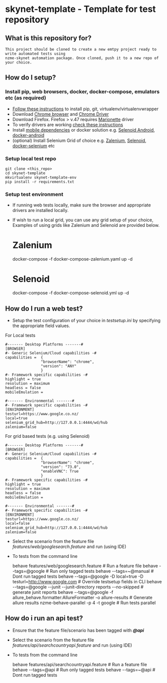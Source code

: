 # **skynet-template - Template for test repository**

## **What is this repository for?**

    This project should be cloned to create a new emtpy project ready to write automated tests using 
    nzme-skynet automation package. Once cloned, push it to a new repo of your choice.

## **How do I setup?**

### **Install pip, web browsers, docker, docker-compose, emulators etc (as required)**
* [Follow these instructions](https://github.com/seleniumbase/SeleniumBase/blob/master/help_docs/requirements_installation.md) to install pip, git, virtualenv/virtualenvwrapper
* Download [Chrome browser](https://www.google.com/chrome/browser/desktop/index.html) and [Chrome Driver](https://sites.google.com/a/chromium.org/chromedriver/)
* Download Firefox. Firefox > v.47 requires [Marionette](https://developer.mozilla.org/en-US/docs/Mozilla/QA/Marionette) driver
* To verify drivers are working [check these instructions](https://github.com/seleniumbase/SeleniumBase/blob/master/help_docs/verify_webdriver.md)
* Install [mobile dependencies](docs/howto_mobile_tests.md) or docker solution e.g. [Selenoid Android](https://aerokube.com/selenoid/latest/#_android),
[docker-android](https://github.com/budtmo/docker-android)
* (optional) Install Selenium Grid of choice e.g. [Zalenium](https://github.com/zalando/zalenium),
[Selenoid](https://github.com/aerokube/selenoid), [docker-selenium](https://github.com/SeleniumHQ/docker-selenium) etc

### **Setup local test repo**
    git clone <this_repo>
    cd skynet-template
    mkvirtualenv skynet-template-env
    pip install -r requirements.txt

### **Setup test environment**
* If running web tests locally, make sure the browser and appropriate drivers are installed locally.
* If wish to run a local grid, you can use any grid setup of your choice, Examples of using grids like
Zalenium and Selenoid are provided below.


    # Zalenium
    docker-compose -f docker-compose-zalenium.yaml up -d
    
    # Selenoid
    docker-compose -f docker-compose-selenoid.yml up -d 

## **How do I run a web test?**
* Setup the test configuration of your choice in _testsetup.ini_ by specifying the appropriate
field values.

 For Local tests
 
    #------- Desktop Platforms -------#
    [BROWSER]
    #- Generic Selenium/Cloud capabilities -#
    capabilities =  {
                    "browserName": "chrome",
                    "version": "ANY"
                    }
    #- Framework specific capabilities -#
    highlight = true
    resolution = maximum
    headless = false
    mobileEmulation =
    
    #------- Environmental -------#
    #- Framework specific capabilities -#
    [ENVIRONMENT]
    testurl=https://www.google.co.nz/
    local=true
    selenium_grid_hub=http://127.0.0.1:4444/wd/hub
    zalenium=false
    
 For grid based tests (e.g. using Selenoid)
 
    #------- Desktop Platforms -------#
    [BROWSER]
    #- Generic Selenium/Cloud capabilities -#
    capabilities =  {
                    "browserName": "chrome",
                    "version": "73.0",
                    "enableVNC": True
                    }
    #- Framework specific capabilities -#
    highlight = true
    resolution = maximum
    headless = false
    mobileEmulation =
    
    #------- Environmental -------#
    #- Framework specific capabilities -#
    [ENVIRONMENT]
    testurl=https://www.google.co.nz/
    local=false
    selenium_grid_hub=http://127.0.0.1:4444/wd/hub
    zalenium=false   
     
* Select the scenario from the feature file _features/web/googlesearch.feature_ and run (using IDE)
* To tests from the command line


    behave features/web/googlesearch.feature # Run a feature file
    behave --tags=@google # Run only tagged tests
    behave --tags=~@manual # Dont run tagged tests
    behave --tags=@google -D local=true -D testurl=http://www.google.com  # Override testsetup fields in CLI
    behave --tags=@google --junit --junit-directory reports --no-skipped # generate junit reports
    behave --tags=@google -f allure_behave.formatter:AllureFormatter -o allure-results # Generate allure results
    nzme-behave-parallel -p 4 -t google # Run tests parallel

## **How do i run an api test?**
* Ensure that the feature file/scenario has been tagged with _**@api**_
* Select the scenario from the feature file _features/api/searchcountryapi.feature_ and run (using IDE)
* To tests from the command line


    behave features/api/searchcountryapi.feature # Run a feature file
    behave --tags=@api # Run only tagged tests
    behave --tags=~@api # Dont run tagged tests
    